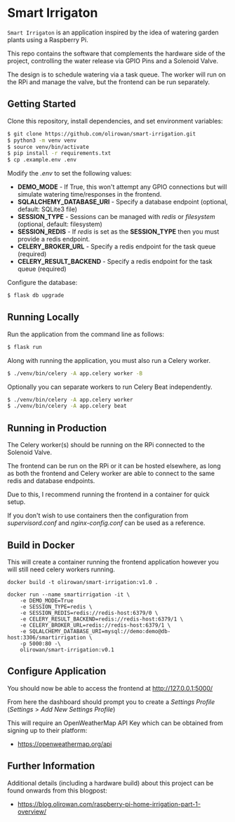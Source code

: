 # Smart Irrigaton

`Smart Irrigaton` is an application inspired by the idea of watering garden plants using a Raspberry Pi.

This repo contains the software that complements the hardware side of the project, controlling the water release via GPIO Pins and a Solenoid Valve.

The design is to schedule watering via a task queue. The worker will run on the RPi and manage the valve, but the frontend can be run separately.

## Getting Started

Clone this repository, install dependencies, and set environment variables:

```bash
$ git clone https://github.com/olirowan/smart-irrigation.git
$ python3 -m venv venv
$ source venv/bin/activate
$ pip install -r requirements.txt
$ cp .example.env .env
```

Modify the _.env_ to set the following values:

- __DEMO_MODE__ - If True, this won't attempt any GPIO connections but will simulate watering time/responses in the frontend.
- __SQLALCHEMY_DATABASE_URI__ - Specify a database endpoint (optional, default: SQLite3 file)
- __SESSION_TYPE__ - Sessions can be managed with _redis_ or _filesystem_ (optional, default: filesystem)
- __SESSION_REDIS__ - If _redis_ is set as the __SESSION_TYPE__ then you must provide a redis endpoint.
- __CELERY_BROKER_URL__ - Specify a redis endpoint for the task queue (required)
- __CELERY_RESULT_BACKEND__ - Specify a redis endpoint for the task queue (required)


Configure the database:

```bash
$ flask db upgrade
```

## Running Locally

Run the application from the command line as follows:

```bash
$ flask run
```

Along with running the application, you must also run a Celery worker.

```bash
$ ./venv/bin/celery -A app.celery worker -B
```

Optionally you can separate workers to run Celery Beat independently.

```bash
$ ./venv/bin/celery -A app.celery worker
$ ./venv/bin/celery -A app.celery beat
```

## Running in Production

The Celery worker(s) should be running on the RPi connected to the Solenoid Valve.

The frontend can be run on the RPi or it can be hosted elsewhere, as long as both the frontend and Celery worker are able to connect to the same redis and database endpoints.

Due to this, I recommend running the frontend in a container for quick setup.

If you don't wish to use containers then the configuration from _supervisord.conf_ and _nginx-config.conf_ can be used as a reference.

## Build in Docker

This will create a container running the frontend application however you will still need celery workers running.

```
docker build -t olirowan/smart-irrigation:v1.0 .

docker run --name smartirrigation -it \
    -e DEMO_MODE=True
    -e SESSION_TYPE=redis \
    -e SESSION_REDIS=redis://redis-host:6379/0 \
    -e CELERY_RESULT_BACKEND=redis://redis-host:6379/1 \
    -e CELERY_BROKER_URL=redis://redis-host:6379/1 \
    -e SQLALCHEMY_DATABASE_URI=mysql://demo:demo@db-host:3306/smartirrigation \
    -p 5000:80 -\
    olirowan/smart-irrigation:v0.1
```



## Configure Application

You should now be able to access the frontend at http://127.0.0.1:5000/

From here the dashboard should prompt you to create a _Settings Profile_ (_Settings_ > _Add New Settings Profile_)

This will require an OpenWeatherMap API Key which can be obtained from signing up to their platform:

- https://openweathermap.org/api


## Further Information

Additional details (including a hardware build) about this project can be found onwards from this blogpost:

- https://blog.olirowan.com/raspberry-pi-home-irrigation-part-1-overview/